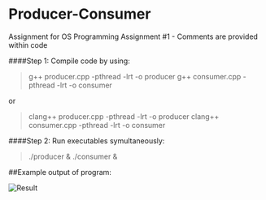 # Producer-Consumer
Assignment for OS Programming Assignment #1 - Comments are provided within code

####Step 1:
Compile code by using:
> g++ producer.cpp -pthread -lrt -o producer 
> g++ consumer.cpp -pthread -lrt -o consumer
> 
or 
> clang++ producer.cpp -pthread -lrt -o producer
> clang++ consumer.cpp -pthread -lrt -o consumer

####Step 2:
Run executables symultaneously:
> ./producer & ./consumer &

##Example output of program:

![Result](https://i.imgur.com/QkEiclU.png)
